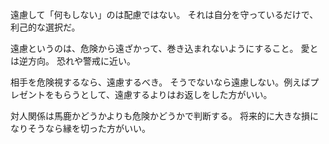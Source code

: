 遠慮して「何もしない」のは配慮ではない。
それは自分を守っているだけで、利己的な選択だ。

遠慮というのは、危険から遠ざかって、巻き込まれないようにすること。
愛とは逆方向。
恐れや警戒に近い。

相手を危険視するなら、遠慮するべき。
そうでないなら遠慮しない。例えばプレゼントをもらうとして、遠慮するよりはお返しをした方がいい。

対人関係は馬鹿かどうかよりも危険かどうかで判断する。
将来的に大きな損になりそうなら縁を切った方がいい。
